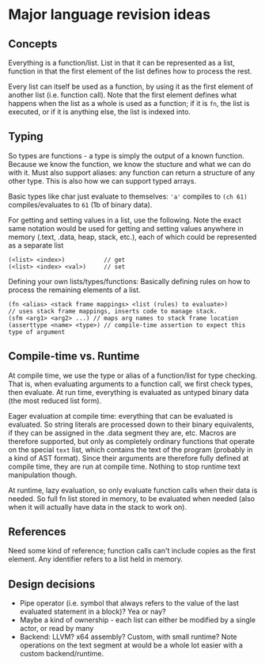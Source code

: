 # Major language revision ideas

## Concepts

Everything is a function/list. List in that it can be represented as a list,
function in that the first element of the list defines how to process the rest.

Every list can itself be used as a function, by using it as the first element
of another list (i.e. function call). Note that the first element defines what
happens when the list as a whole is used as a function; if it is `fn`, the list
is executed, or if it is anything else, the list is indexed into.

## Typing

So types are functions - a type is simply the output of a known function.
Because we know the function, we know the stucture and what we can do with it.
Must also support aliases: any function can return a structure of any other type.
This is also how we can support typed arrays.

Basic types like char just evaluate to themselves:
`'a'` compiles to `(ch 61)` compiles/evaluates to `61` (1b of binary data).

For getting and setting values in a list, use the following. Note the exact
same notation would be used for getting and setting values anywhere in memory
(.text, .data, heap, stack, etc.), each of which could be represented as a separate
list

```
(<list> <index>)           // get
(<list> <index> <val>)     // set
```

Defining your own lists/types/functions:
Basically defining rules on how to process the remaining elements of a list.

```
(fn <alias> <stack frame mappings> <list (rules) to evaluate>)
// uses stack frame mappings, inserts code to manage stack.
(sfm <arg1> <arg2> ...) // maps arg names to stack frame location
(asserttype <name> <type>) // compile-time assertion to expect this type of argument
```

## Compile-time vs. Runtime

At compile time, we use the type or alias of a function/list for type
checking. That is, when evaluating arguments to a function call, we first check
types, then evaluate.
At run time, everything is evaluated as untyped binary data (the most reduced
list form).

Eager evaluation at compile time: everything that can be evaluated is
evaluated. So string literals are processed down to their binary equivalents,
if they can be assigned in the .data segment they are, etc.
Macros are therefore supported, but only as completely ordinary functions that
operate on the special `text` list, which contains the text of the program
(probably in a kind of AST format). Since their arguments are therefore fully
defined at compile time, they are run at compile time. Nothing to stop runtime
text manipulation though.

At runtime, lazy evaluation, so only evaluate function calls when their
data is needed. So full fn list stored in memory, to be evaluated when needed
(also when it will actually have data in the stack to work on).

## References

Need some kind of reference; function calls can't include copies as the first
element. Any identifier refers to a list held in memory.

## Design decisions

 - Pipe operator (i.e. symbol that always refers to the value of the last evaluated
   statement in a block)? Yea or nay?
 - Maybe a kind of ownership - each list can either be modified by a single actor,
   or read by many
 - Backend: LLVM? x64 assembly? Custom, with small runtime? Note operations on the text
   segment at would be a whole lot easier with a custom backend/runtime.